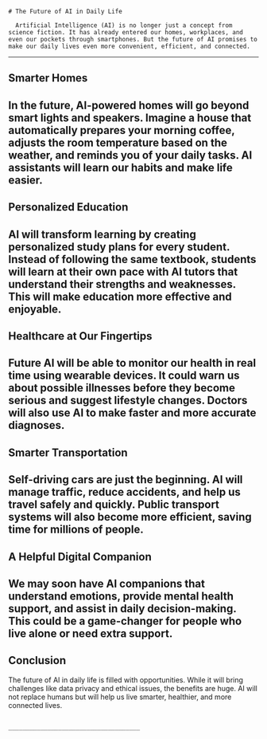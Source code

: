     # The Future of AI in Daily Life

      Artificial Intelligence (AI) is no longer just a concept from science fiction. It has already entered our homes, workplaces, and even our pockets through smartphones. But the future of AI promises to make our daily lives even more convenient, efficient, and connected.
----
## Smarter Homes

In the future, AI-powered homes will go beyond smart lights and speakers. Imagine a house that automatically prepares your morning coffee, adjusts the room temperature based on the weather, and reminds you of your daily tasks. AI assistants will learn our habits and make life easier.
---
## Personalized Education

AI will transform learning by creating personalized study plans for every student. Instead of following the same textbook, students will learn at their own pace with AI tutors that understand their strengths and weaknesses. This will make education more effective and enjoyable.
---
## Healthcare at Our Fingertips

Future AI will be able to monitor our health in real time using wearable devices. It could warn us about possible illnesses before they become serious and suggest lifestyle changes. Doctors will also use AI to make faster and more accurate diagnoses.
---
## Smarter Transportation

Self-driving cars are just the beginning. AI will manage traffic, reduce accidents, and help us travel safely and quickly. Public transport systems will also become more efficient, saving time for millions of people.
---
## A Helpful Digital Companion

We may soon have AI companions that understand emotions, provide mental health support, and assist in daily decision-making. This could be a game-changer for people who live alone or need extra support.
---
## Conclusion

The future of AI in daily life is filled with opportunities. While it will bring challenges like data privacy and ethical issues, the benefits are huge. AI will not replace humans but will help us live smarter, healthier, and more connected lives.


                                       _____________________________________ 



